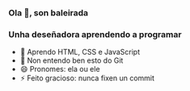 ### Ola 👋, son baleirada
### Unha deseñadora aprendendo a programar

- 🌱 Aprendo HTML, CSS e JavaScript
- 🤔 Non entendo ben esto do Git
- 😄 Pronomes: ela ou ele
- ⚡ Feito gracioso: nunca fixen un commit
